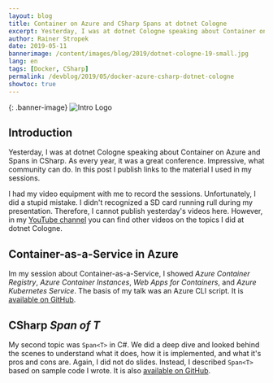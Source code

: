 ```yaml
---
layout: blog
title: Container on Azure and CSharp Spans at dotnet Cologne
excerpt: Yesterday, I was at dotnet Cologne speaking about Container on Azure and Spans in CSharp. As every year, it was a great conference. Impressive, what community can do. In this post I publish links to the material I used in my sessions.
author: Rainer Stropek
date: 2019-05-11
bannerimage: /content/images/blog/2019/dotnet-cologne-19-small.jpg
lang: en
tags: [Docker, CSharp]
permalink: /devblog/2019/05/docker-azure-csharp-dotnet-cologne
showtoc: true
---
```


{: .banner-image}
![Intro Logo]({{site.baseurl}}/content/images/blog/2019/dotnet-cologne-19.jpg)

## Introduction

Yesterday, I was at dotnet Cologne speaking about Container on Azure and Spans in CSharp. As every year, it was a great conference. Impressive, what community can do. In this post I publish links to the material I used in my sessions.

I had my video equipment with me to record the sessions. Unfortunately, I did a stupid mistake. I didn't recognized a SD card running rull during my presentation. Therefore, I cannot publish yesterday's videos here. However, in my [YouTube channel](https://www.youtube.com/user/rainerstropek/) you can find other videos on the topics I did at dotnet Cologne.

## Container-as-a-Service in Azure

Im my session about Container-as-a-Service, I showed *Azure Container Registry*, *Azure Container Instances*, *Web Apps for Containers*, and *Azure Kubernetes Service*. The basis of my talk was an Azure CLI script. It is [available on GitHub](https://github.com/rstropek/DockerVS2015Intro/blob/master/dockerDemos/12-azure-caas/workshop/demo-workshop.azcli).

## CSharp *Span of T*

My second topic was `Span<T>` in C#. We did a deep dive and looked behind the scenes to understand what it does, how it is implemented, and what it's pros and cons are. Again, I did not do slides. Instead, I described `Span<T>` based on sample code I wrote. It is also [available on GitHub](https://github.com/rstropek/Samples/tree/master/CSharp7/Span).
